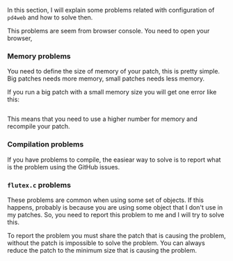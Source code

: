 In this section, I will explain some problems related with configuration of `pd4web` and how to solve then.

This problems are seem from browser console. You need to open your browser, 

### Memory problems

You need to define the size of memory of your patch, this is pretty simple. Big patches needs more memory, small patches needs less memory.

If you run a big patch with a small memory size you will get one error like this:

```

```

This means that you need to use a higher number for memory and recompile your patch.

### Compilation problems

If you have problems to compile, the easiear way to solve is to report what is the problem using the GitHub issues. 

### `flutex.c` problems

These problems are common when using some set of objects. If this happens, probably is because you are using some object that I don't use in my patches. So, you need to report this problem to me and I will try to solve this. 

To report the problem you must share the patch that is causing the problem, without the patch is impossible to solve the problem. You can always reduce the patch to the minimum size that is causing the problem. 
